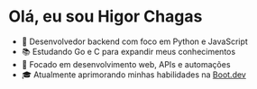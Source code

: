 # Olá, eu sou Higor Chagas

- 🎯 Desenvolvedor backend com foco em Python e JavaScript
- 📚 Estudando Go e C para expandir meus conhecimentos
- 🚀 Focado em desenvolvimento web, APIs e automações
- 🎓 Atualmente aprimorando minhas habilidades na [Boot.dev](https://boot.dev)
